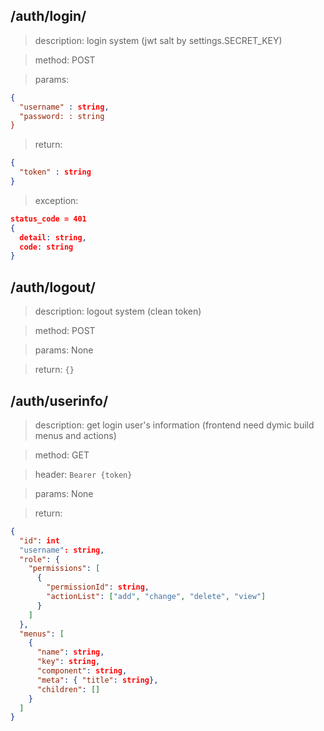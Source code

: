 ## /auth/login/
> description: login system (jwt salt by settings.SECRET_KEY)

> method: POST

> params:
```json
{
  "username" : string,
  "password: : string
}
```

> return:
```json
{
  "token" : string
}
```
> exception:
```json
status_code = 401
{
  detail: string,
  code: string
}
```

## /auth/logout/
> description: logout system (clean token)

> method: POST

> params: None

> return: `{}`

## /auth/userinfo/
> description: get login user's information (frontend need dymic build menus and actions)

> method: GET

> header: `Bearer {token}`

> params: None

> return:
```json
{
  "id": int
  "username": string,
  "role": {
    "permissions": [
      {
        "permissionId": string,
        "actionList": ["add", "change", "delete", "view"]
      }
    ]
  },
  "menus": [
    {
      "name": string,
      "key": string,
      "component": string,
      "meta": { "title": string},
      "children": []
    }
  ]
}
```

